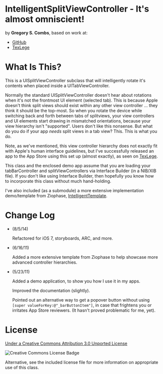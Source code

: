 IntelligentSplitViewController - It's almost omniscient!
=============
by **Gregory S. Combs**, based on work at:  
  
- [GitHub](https://github.com/grgcombs/IntelligentSplitViewController)  
- [TexLege](http://www.texlege.com)  

What Is This?
=============

This is a UISplitViewController subclass that will intelligently rotate it's contents when placed inside a UITabViewController.

Normally the standard UISplitViewController doesn't hear about rotations when it's not the frontmost UI element (selected tab). This is because Apple doesn't think split views should exist within any other view controller ... they think it should be the top-most. So when you rotate the device while switching back and forth between tabs of splitviews, your view controllers and UI elements start drawing in mismatched orientations, because your view hierarchy isn't "supported".  Users don't like this nonsense.  But what do you do if your app *needs*  split views in a tab view?  This.  This is what you do.

Note, as we've mentioned, this view controller hierarchy does not exactly fit with Apple's human interface guidelines, but I've successfully released an app to the App Store using this set up (almost exactly), as seen on [TexLege](http://www.texlege.com).

This class and the enclosed demo app assume that you are loading your tabBarController and splitViewControllers via Interface Builder (in a NIB/XIB file).  If you don't like using Interface Builder, then hopefully you know how to incorporate this class without much hand-holding.

I've also included (as a submodule) a more extensive implementation demo/template from Ziophase, [IntelligentTemplate](https://www.github.com/ziophase/IntelligentTemplate).

Change Log
=========================

- 	(8/5/14)  

	Refactored for iOS 7, storyboards, ARC, and more.  

- 	(6/16/11)  
	
	Added a more extensive template from Ziophase to help showcase more advanced controller hierarchies.  
		
- 	(5/23/11)  
	
	Added a demo application, to show you how I use it in my apps.  
	
	Improved the documentation (slightly).  
	
	Pointed out an alternative way to get a popover button without using `[super valueForKey:@"_barButtonItem"]`, in case that frightens you or irritates App Store reviewers.  (It hasn't proved problematic for me, yet).  

License
=========================

[Under a Creative Commons Attribution 3.0 Unported License](http://creativecommons.org/licenses/by/3.0/)

![Creative Commons License Badge](http://i.creativecommons.org/l/by/3.0/88x31.png "Creative Commons Attribution")

Alternative, see the included license file for more information on appropriate use of this class.

